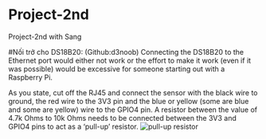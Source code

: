 # Project-2nd
Project-2nd with Sang

#Nối trở cho DS18B20: (Github:d3noob)
Connecting the DS18B20 to the Ethernet port would either not work or the effort to make it work (even if it was possible) would be excessive for someone starting out with a Raspberry Pi.

As you state, cut off the RJ45 and connect the sensor with the black wire to ground, the red wire to the 3V3 pin and the blue or yellow (some are blue and some are yellow) wire to the GPIO4 pin. A resistor between the value of 4.7k Ohms to 10k Ohms needs to be connected between the 3V3 and GPIO4 pins to act as a ‘pull-up’ resistor.
![pull-up resistor](https://i.stack.imgur.com/5EKzW.png)
